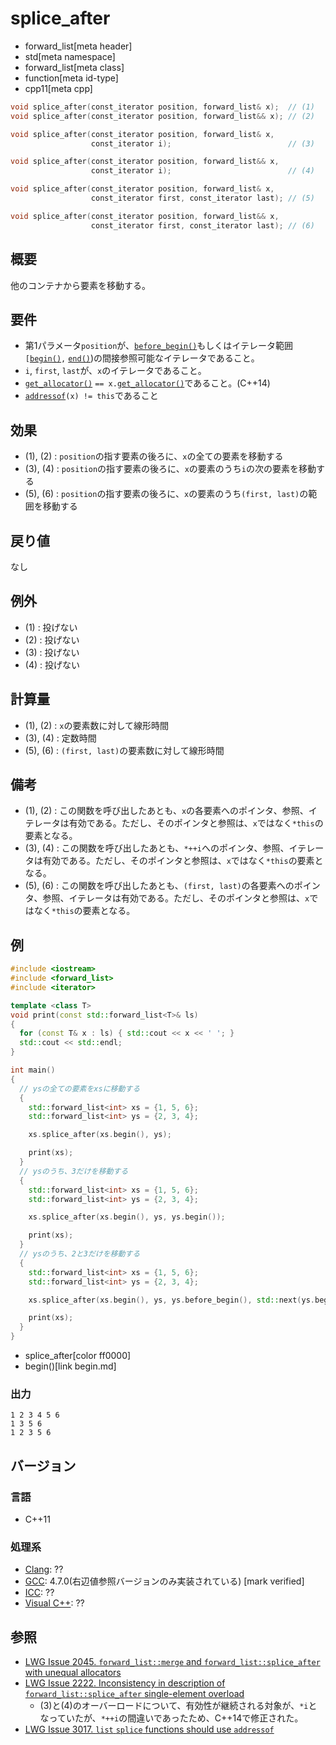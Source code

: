 # splice_after
* forward_list[meta header]
* std[meta namespace]
* forward_list[meta class]
* function[meta id-type]
* cpp11[meta cpp]

```cpp
void splice_after(const_iterator position, forward_list& x);  // (1)
void splice_after(const_iterator position, forward_list&& x); // (2)

void splice_after(const_iterator position, forward_list& x,
                  const_iterator i);                          // (3)

void splice_after(const_iterator position, forward_list&& x,
                  const_iterator i);                          // (4)

void splice_after(const_iterator position, forward_list& x,
                  const_iterator first, const_iterator last); // (5)

void splice_after(const_iterator position, forward_list&& x,
                  const_iterator first, const_iterator last); // (6)

```

## 概要
他のコンテナから要素を移動する。


## 要件
- 第1パラメータ`position`が、[`before_begin()`](before_begin.md)もしくはイテレータ範囲`[`[`begin()`](begin.md)`,` [`end()`](end.md))の間接参照可能なイテレータであること。
- `i`, `first`, `last`が、`x`のイテレータであること。
- [`get_allocator()`](get_allocator.md) `== x.`[`get_allocator()`](get_allocator.md)であること。(C++14)
- [`addressof`](/reference/memory/addressof.md)`(x) != this`であること


## 効果
- (1), (2) : `position`の指す要素の後ろに、`x`の全ての要素を移動する
- (3), (4) : `position`の指す要素の後ろに、`x`の要素のうち`i`の次の要素を移動する
- (5), (6) : `position`の指す要素の後ろに、`x`の要素のうち`(first, last)`の範囲を移動する


## 戻り値
なし


## 例外
- (1) : 投げない
- (2) : 投げない
- (3) : 投げない
- (4) : 投げない


## 計算量
- (1), (2) : `x`の要素数に対して線形時間
- (3), (4) : 定数時間
- (5), (6) : `(first, last)`の要素数に対して線形時間


## 備考
- (1), (2) : この関数を呼び出したあとも、`x`の各要素へのポインタ、参照、イテレータは有効である。ただし、そのポインタと参照は、`x`ではなく`*this`の要素となる。
- (3), (4) : この関数を呼び出したあとも、`*++i`へのポインタ、参照、イテレータは有効である。ただし、そのポインタと参照は、`x`ではなく`*this`の要素となる。
- (5), (6) : この関数を呼び出したあとも、`(first, last)`の各要素へのポインタ、参照、イテレータは有効である。ただし、そのポインタと参照は、`x`ではなく`*this`の要素となる。


## 例
```cpp example
#include <iostream>
#include <forward_list>
#include <iterator>

template <class T>
void print(const std::forward_list<T>& ls)
{
  for (const T& x : ls) { std::cout << x << ' '; }
  std::cout << std::endl;
}

int main()
{
  // ysの全ての要素をxsに移動する
  {
    std::forward_list<int> xs = {1, 5, 6};
    std::forward_list<int> ys = {2, 3, 4};

    xs.splice_after(xs.begin(), ys);

    print(xs);
  }
  // ysのうち、3だけを移動する
  {
    std::forward_list<int> xs = {1, 5, 6};
    std::forward_list<int> ys = {2, 3, 4};

    xs.splice_after(xs.begin(), ys, ys.begin());

    print(xs);
  }
  // ysのうち、2と3だけを移動する
  {
    std::forward_list<int> xs = {1, 5, 6};
    std::forward_list<int> ys = {2, 3, 4};

    xs.splice_after(xs.begin(), ys, ys.before_begin(), std::next(ys.begin(), 2));

    print(xs);
  }
}
```
* splice_after[color ff0000]
* begin()[link begin.md]

### 出力
```
1 2 3 4 5 6 
1 3 5 6 
1 2 3 5 6 
```

## バージョン
### 言語
- C++11

### 処理系
- [Clang](/implementation.md#clang): ??
- [GCC](/implementation.md#gcc): 4.7.0(右辺値参照バージョンのみ実装されている) [mark verified]
- [ICC](/implementation.md#icc): ??
- [Visual C++](/implementation.md#visual_cpp): ??


## 参照
- [LWG Issue 2045. `forward_list::merge` and `forward_list::splice_after` with unequal allocators](http://www.open-std.org/jtc1/sc22/wg21/docs/lwg-defects.html#2045)
- [LWG Issue 2222. Inconsistency in description of `forward_list::splice_after` single-element overload](http://www.open-std.org/jtc1/sc22/wg21/docs/lwg-defects.html#2222)
	- (3)と(4)のオーバーロードについて、有効性が継続される対象が、`*i`となっていたが、`*++i`の間違いであったため、C++14で修正された。
- [LWG Issue 3017. `list` `splice` functions should use `addressof`](https://wg21.cmeerw.net/lwg/issue3017)
